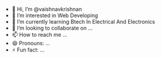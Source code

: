 - 👋 Hi, I’m @vaishnavkrishnan
- 👀 I’m interested in Web Developing
- 🌱 I’m currently learning Btech In Electrical And Electronics
- 💞️ I’m looking to collaborate on ...
- 📫 How to reach me ...
- 😄 Pronouns: ...
- ⚡ Fun fact: ...

<!---
vaishnavkrishnan/vaishnavkrishnan is a ✨ special ✨ repository because its `README.md` (this file) appears on your GitHub profile.
You can click the Preview link to take a look at your changes.
--->
